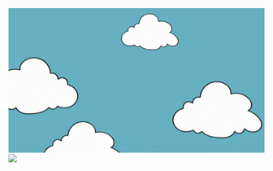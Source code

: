 ![](./intro.gif)
![](https://github-readme-stats.vercel.app/api/top-langs/?username=VishSinh&layout=donut&theme=tokyonight)

